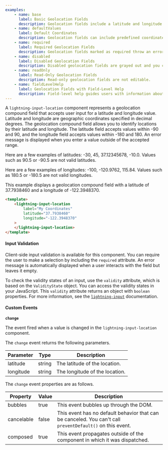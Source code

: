 ```yaml
---
examples:
    - name: base
      label: Basic Geolocation Fields
      description: Geolocation fields include a latitude and longitude field.
    - name: defaultValues
      label: Default Coordinates
      description: Geolocation fields can include predefined coordinates.
    - name: required
      label: Required Geolocation Fields
      description: Geolocation fields marked as required throw an error if you don't enter a latitude and longitude.
    - name: disabled
      label: Disabled Geolocation Fields
      description: Disabled geolocation fields are grayed out and you cannot interact with them.
    - name: readOnly
      label: Read-Only Geolocation Fields
      description: Read-only geolocation fields are not editable.
    - name: fieldLevelHelp
      label: Geolocation Fields with Field-Level Help
      description: Field-level help guides users with information about the geolocation fields.
---
```


A `lightning-input-location` component represents a geolocation compound field
that accepts user input for a latitude and longitude value. Latitude and
longitude are geographic coordinates specified in decimal degrees. The
geolocation compound field allows you to identify locations by their latitude
and longitude. The latitude field accepts values within -90 and 90, and the
longitude field accepts values within -180 and 180. An error message is
displayed when you enter a value outside of the accepted range.

Here are a few examples of latitudes: -30, 45, 37.12345678, -10.0. Values such
as 90.5 or -90.5 are not valid latitudes.

Here are a few examples of
longitudes: -100, -120.9762, 115.84. Values such as 180.5 or -180.5 are not
valid longitudes.

This example displays a geolocation compound field with a latitude of
37.7938460 and a longitude of -122.3948370.

```html
<template>
    <lightning-input-location
        label="My Coordinates"
        latitude="37.7938460"
        longitude="-122.3948370"
    >
    </lightning-input-location>
</template>
```

#### Input Validation

Client-side input validation is available for this component. You can require
the user to make a selection by including the `required` attribute. An error message
is automatically displayed when a user interacts with the field but leaves it empty.

To check the validity states of an input, use the `validity` attribute, which
is based on the `ValidityState` object. You can access the validity states in
your JavaScript. This `validity` attribute returns an object with
`boolean` properties. For more information, see the
[`lightning-input`](bundle/lightning-input/documentation) documentation.

#### Custom Events

**`change`**

The event fired when a value is changed in the `lightning-input-location` component.

The `change` event returns the following parameters.

| Parameter | Type   | Description                    |
| --------- | ------ | ------------------------------ |
| latitude  | string | The latitude of the location.  |
| longitude | string | The longitude of the location. |

The `change` event properties are as follows.

| Property   | Value | Description                                                                                               |
| ---------- | ----- | --------------------------------------------------------------------------------------------------------- |
| bubbles    | true  | This event bubbles up through the DOM.                                                                    |
| cancelable | false | This event has no default behavior that can be canceled. You can't call `preventDefault()` on this event. |
| composed   | true  | This event propagates outside of the component in which it was dispatched.                                |

